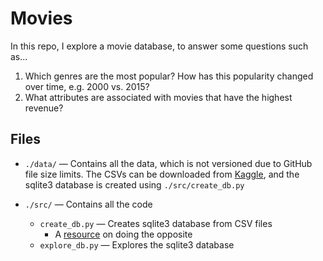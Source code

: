 
# Movies 

In this repo, I explore a movie database, to answer some questions such as...

1. Which genres are the most popular? How has this popularity changed over time, e.g. 2000 vs. 2015?
2. What attributes are associated with movies that have the highest revenue?

## Files
- `./data/` — Contains all the data, which is not versioned due to GitHub file size limits. The CSVs can be downloaded from [Kaggle](https://www.kaggle.com/rounakbanik/the-movies-datasethttps://www.kaggle.com/rounakbanik/the-movies-dataset), and the sqlite3 database is created using `./src/create_db.py`

- `./src/` — Contains all the code
  - `create_db.py` — Creates sqlite3 database from CSV files
    - A [resource](https://stackoverflow.com/questions/305378/list-of-tables-db-schema-dump-etc-using-the-python-sqlite3-api/33100538#33100538) on doing the opposite
  - `explore_db.py` — Explores the sqlite3 database